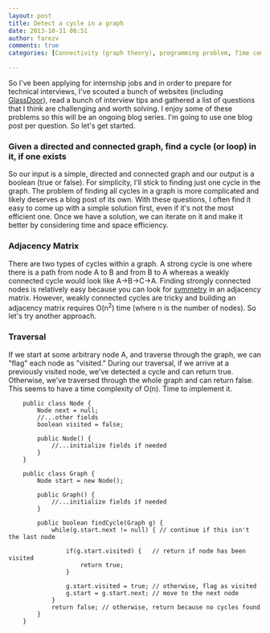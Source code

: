 ```yaml
---
layout: post
title: Detect a cycle in a graph
date: 2013-10-31 06:51
author: farezv
comments: true
categories: [Connectivity (graph theory), programming problem, Time complexity]

---
```


So I've been applying for internship jobs and in order to prepare for technical interviews, I've scouted a bunch of websites (including <a href="http://glassdoor.com" target="_blank">GlassDoor</a>), read a bunch of interview tips and gathered a list of questions that I think are challenging and worth solving. I enjoy some of these problems so this will be an ongoing blog series. I'm going to use one blog post per question. So let's get started.

### Given a directed and connected graph, find a cycle (or loop) in it, if one exists

So our input is a simple, directed and connected graph and our output is a boolean (true or false). For simplicity, I'll stick to finding just one cycle in the graph. The problem of finding all cycles in a graph is more complicated and likely deserves a blog post of its own. With these questions, I often find it easy to come up with a simple solution first, even if it's not the most efficient one. Once we have a solution, we can iterate on it and make it better by considering time and space efficiency.

### Adjacency Matrix

There are two types of cycles within a graph. A strong cycle is one where there is a path from node A to B and from B to A whereas a weakly connected cycle would look like A->B->C->A. Finding strongly connected nodes is relatively easy because you can look for <a href="http://en.wikipedia.org/wiki/Adjacency_matrix#Examples" target="_blank">symmetry</a> in an adjacency matrix. However, weakly connected cycles are tricky and building an adjacency matrix requires O(n<sup>2</sup>) time (where n is the number of nodes). So let's try another approach.

### Traversal

If we start at some arbitrary node A, and traverse through the graph, we can "flag" each node as "visited." During our traversal, if we arrive at a previously visited node, we've detected a cycle and can return true. Otherwise, we've traversed through the whole graph and can return false. This seems to have a time complexity of O(n). Time to implement it.

```
	public class Node {
		Node next = null;
		//...other fields
		boolean visited = false;
	
		public Node() {
			//...initialize fields if needed
		}
	}
	
	public class Graph {
		Node start = new Node();
	
		public Graph() {
			//...initialize fields if needed
		}
	
		public boolean findCycle(Graph g) {
			while(g.start.next != null) { // continue if this isn't the last node
	
				if(g.start.visited) {	// return if node has been visited
					return true;
				}
	
				g.start.visited = true; // otherwise, flag as visited
				g.start = g.start.next; // move to the next node
			}
			return false; // otherwise, return because no cycles found
		}
	}	
```
